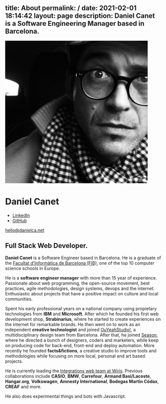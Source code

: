 title: About
permalink: /
date: 2021-02-01 18:14:42
layout: page
description: Daniel Canet is a Software Engineering Manager based in Barcelona.
--- 
<div class="first stack">
    <img src="media/profile.jpg" alt="Profile pic from Daniel Canet" class="img-profile" />
    <h1>Daniel Canet</h1>
    <ul class="social" role="list">
        <li>
            <a href="https://linkedin.com" title="Visit Daniel Canet's LinkedIn profile">
                LinkedIn
            </a>
        </li>
        <li>
            <a href="https://github.com/dcanetma" title="Visit Daniel Canet's GitHub profile">
                GitHub
            </a>
        </li>
    </ul>
    <p>
        <a href="mailto:hello@danielca.net" title="Contact by e-mail" class="btn">hello@danielca.net</a>
    </p>
</div>
<div class="last stack bio">
    <h2>
        Full Stack Web Developer.
    </h2>
    <p>
        <b>Daniel Canet</b> is a Software Engineer based in Barcelona. He is a graduate of
        the <a href="https://www.fib.upc.edu/en/fib">Facultat d'Informàtica de Barcelona (FIB)</a>, one
        of the top 10 computer science schools in Europe.
    </p>
    <p>He is a <b>software engineer manager</b> with more than 15 year of experience. Passionate about web programming, the open-source
        movement, best practices, agile methodologies, design systems, devops and the internet.
        Enthusiastic about
        projects that have a positive impact on culture and local communities.
    </p>
    <p>Spent his early professional years on a national company using propietary technologies from <b>IBM</b>
        and
        <b>Microsoft</b>. After which he founded his first web development shop, <b>Strabinarius</b>, where he started
        to create
        experiences on the internet for remarkable brands. He then went on to work as an independent
        <b>creative
        technologist</b> and joined <a href="https://ouyeahstudio.com/" title="OuYeahStudio!">OuYeahStudio!</a>, a multidisciplinary design team from Barcelona. After that,
        he joined <a href="https://season.es/" title="Season">Season</a>, where he directed a bunch of designers, coders and marketers, while keep on
        producing code for back-end, front-end and deploy automation. More recently he
        founded <b>facts&fictions</b>, a creative studio to improve tools and methodologies while focusing on
        more local, personal and art based projects. 
    </p>
    <p>
        He is currently leading the <a href="https://www.wiris.com/"
            title="Current position">Integrations web team at Wiris</a>. Previous collaborations include <b>CASIO</b>, <b>BMW</b>,
        <b>Carrefour</b>, <b>Armand Basi/Lacoste</b>, <b>Hangar.org</b>, <b>Volkswagen</b>, <b>Amnesty International</b>, <b>Bodegas Martín
        Códax</b>, <b>CREAF</b> and more.
    </p>
    <p>
        He also does experimental things and bots with Javascript.
    </p>
</div>
